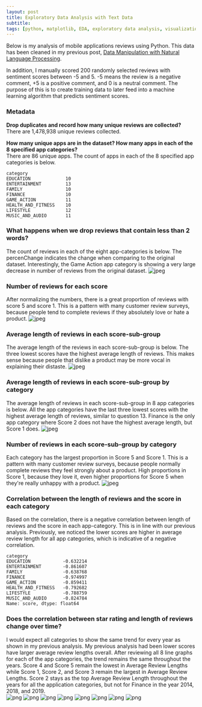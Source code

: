 ```yaml
---
layout: post
title: Exploratory Data Analysis with Text Data
subtitle:
tags: [python, matplotlib, EDA, exploratory data analysis, visualizations, text data, nltk, nlp]
---
```


Below is my analysis of mobile applications reviews using Python. This data has been cleaned in my previous post, [Data Manipulation with Natural Language Processing](https://nguyeneva.github.io/2019-12-12-NLTK-processing/).

In addition, I manually scored 200 randomly selected reviews with sentiment scores between -5 and 5. -5 means the review is a negative comment, +5 is a positive comment, and 0 is a neutral comment. The purpose of this is to create training data to later feed into a machine learning algorithm that predicts sentiment scores.

### Metadata
**Drop duplicates and record how many unique reviews are collected?**  
There are 1,478,938 unique reviews collected.  

**How many unique apps are in the dataset? How many apps in each of the 8 specified app categories?**  
There are 86 unique apps. The count of apps in each of the 8 specified app categories is below.  
```
category
EDUCATION             10
ENTERTAINMENT         13
FAMILY                10
FINANCE               10
GAME_ACTION           11
HEALTH_AND_FITNESS    10
LIFESTYLE             12
MUSIC_AND_AUDIO       11
```


### What happens when we drop reviews that contain less than 2 words?
The count of reviews in each of the eight app-categories is below. The percenChange indicates the change when comparing to the original dataset. Interestingly, the Game Action app category is showing a very large decrease in number of reviews from the original dataset.
![jpeg](/assets/img/EDA/1.jpeg)  

### Number of reviews for each score
After normalizing the numbers, there is a great proportion of reviews with score 5 and score 1. This is a pattern with many customer review surveys, because people tend to complete reviews if they absolutely love or hate a product.
![jpeg](/assets/img/EDA/2.jpeg)  

### Average length of reviews in each score-sub-group
The average length of the reviews in each score-sub-group is below. The three lowest scores have the highest average length of reviews. This makes sense because people that dislike a product may be more vocal in explaining their distaste.
![jpeg](/assets/img/EDA/3.jpeg)

###  Average length of reviews in each score-sub-group by category
The average length of reviews in each score-sub-group in 8 app categories is below. All the app categories have the last three lowest scores with the highest average length of reviews, similar to question 13. Finance is the only app category where Score 2 does not have the highest average length, but Score 1 does.
![jpeg](/assets/img/EDA/4.jpeg)

###  Number of reviews in each score-sub-group by category
Each category has the largest proportion in Score 5 and Score 1. This is a pattern with many customer review surveys, because people normally complete reviews they feel strongly about a product. High proportions in Score 1, because they love it, even higher proportions for Score 5 when they're really unhappy with a product.
![jpeg](/assets/img/EDA/5.jpeg)

### Correlation between the length of reviews and the score in each category
Based on the correlation, there is a negative correlation between length of reviews and the score in each app-category. This is in line with our previous analysis. Previously, we noticed the lower scores are higher in average review length for all app categories, which is indicative of a negative correlation.
```
category
EDUCATION            -0.632214
ENTERTAINMENT        -0.861607
FAMILY               -0.638768
FINANCE              -0.974997
GAME_ACTION          -0.859411
HEALTH_AND_FITNESS   -0.792682
LIFESTYLE            -0.788759
MUSIC_AND_AUDIO      -0.824784
Name: score, dtype: float64
```



### Does the correlation between star rating and length of reviews change over time?
I would expect all categories to show the same trend for every year as shown in my previous analysis. My previous analysis had been lower scores have larger average review lengths overall. After reviewing all 8 line graphs for each of the app categories, the trend remains the same throughout the years. Score 4 and Score 5 remain the lowest in Average Review Lengths while Score 1, Score 2, and Score 3 remain the largest in Average Review Lengths. Score 2 stays as the top Average Review Length throughout the years for all the application categories, but not for Finance in the year 2014, 2018, and 2019.  
![png](/assets/img/EDA/6.png)
![png](/assets/img/EDA/7.png)
![png](/assets/img/EDA/8.png)
![png](/assets/img/EDA/9.png)
![png](/assets/img/EDA/10.png)
![png](/assets/img/EDA/11.png)
![png](/assets/img/EDA/12.png)
![png](/assets/img/EDA/13.png)
